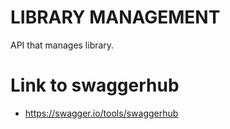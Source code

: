 # LIBRARY MANAGEMENT
API that manages library.
# Link to swaggerhub
- https://swagger.io/tools/swaggerhub